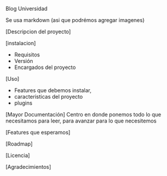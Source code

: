 Blog Universidad

Se usa markdown (asi que podrémos agregar imagenes)

[Descripcion del proyecto]

[instalacion]
- Requisitos
- Versión
- Encargados del proyecto

[Uso]

- Features que debemos instalar,
- caracteristicas del proyecto
- plugins


[Mayor Documentación] 
Centro en donde ponemos todo lo que necesitamos para leer, para avanzar para lo que necesitemos

[Features que esperamos]

[Roadmap]

[Licencia]

[Agradecimientos]



